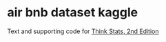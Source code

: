 air bnb dataset kaggle
===========

Text and supporting code for [Think Stats, 2nd Edition](http://greenteapress.com/thinkstats2/index.html)
